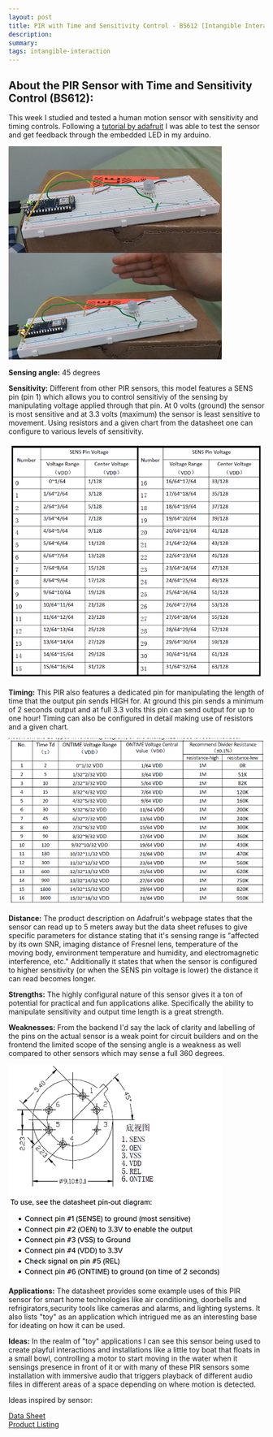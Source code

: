 ```yaml
---
layout: post
title: PIR with Time and Sensitivity Control - BS612 [Intangible Interaction]
description: 
summary: 
tags: intangible-interaction 
---
```

<h2>About the PIR Sensor with Time and Sensitivity Control (BS612):</h2>

This week I studied and tested a human motion sensor with sensitivity and timing controls. Following a <a href = "https://learn.adafruit.com/pir-passive-infrared-proximity-motion-sensor/using-a-pir-w-arduino">tutorial by adafruit</a> I was able to 
test the sensor and get feedback through the embedded LED in my arduino. 

 ![](https://raw.githubusercontent.com/ratemypraxis/itp/master/media/sensingLED.png)

**Sensing angle:** 45 degrees

**Sensitivity:** Different from other PIR sensors, this model features a SENS pin (pin 1) which allows you to control sensitiviy of the sensing by manipulating voltage applied through that pin. At 0 volts (ground) the sensor is most sensitive and at 3.3 volts (maximum) the sensor is least sensitive to movement. Using resistors and a given chart from the datasheet one can configure to various levels of sensitivity.

 ![](https://raw.githubusercontent.com/ratemypraxis/itp/master/media/sensitivityChart.PNG)

**Timing:** This PIR also features a dedicated pin for manipulating the length of time that the output pin sends HIGH for. At ground this pin 
sends a minimum of 2 seconds output and at full 3.3 volts this pin can send output for up to one hour! Timing can also be configured in detail
making use of resistors and a given chart.

 ![](https://raw.githubusercontent.com/ratemypraxis/itp/master/media/timingChart.PNG)

**Distance:**
The product description on Adafruit's webpage states that the sensor can read up to 5 meters away but the data sheet refuses to give specific
parameters for distance stating that it's sensing range is "affected by its own SNR, imaging distance
of Fresnel lens, temperature of the moving body, environment temperature and humidity,
and electromagnetic interference, etc." Additionally it states that when the sensor is configured to higher sensitivity (or when the SENS
pin voltage is lower) the distance it can read becomes longer.

**Strengths:** The highly configural nature of this sensor gives it a ton of potential for practical and fun applications alike. Specifically the ability to manipulate sensitivity and output time length is a great strength.

**Weaknesses:** From the backend I'd say the lack of clarity and labelling of the pins on the actual sensor is a weak point for circuit builders and on the frontend the limited scope of the sensing angle is a weakness as well compared to other sensors which may sense a full 360 degrees. 

 ![](https://raw.githubusercontent.com/ratemypraxis/itp/master/media/pinInfo.png)
 
**Applications:** The datasheet provides some example uses of this PIR sensor for smart home technologies like air conditioning, doorbells and refrigirators,security tools like cameras and alarms, and lighting systems. It also lists "toy" as an application which intrigued me as an interesting base for ideating on how it can be used.

**Ideas:**
In the realm of "toy" applications I can see this sensor being used to create playful interactions and installations like a little toy boat that floats in a small bowl, controlling a motor to start moving in the water when it sensings presence in front of it 
or with many of these PIR sensors some installation with immersive audio that triggers playback of different audio files in different areas of a space depending on where motion is detected.


Ideas inspired by sensor:

<a href="https://cdn.sparkfun.com/assets/6/7/9/8/e/AK9753_DS.pdf">Data Sheet</a>
<br>
<a href="https://www.adafruit.com/product/5578">Product Listing</a>

